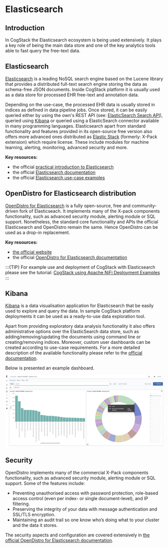 


# Elasticsearch

## Introduction

In CogStack the Elasticsearch ecosystem is being used extensively. It plays a key role of being the main data store and one of the key analytics tools able to fast query the free-text data.

## Elasticsearch

[Elasticsearch](https://www.elastic.co/guide/) is a leading NoSQL search engine based on the Lucene library that provides a distributed full-text search engine storing the data as schema-free JSON documents. Inside CogStack platform it is usually used as a data store for processed EHR free-text and annotation data.

Depending on the use-case, the processed EHR data is usually stored in indices as defined in data pipeline jobs. Once stored, it can be easily queried either by using the own's REST API (see: [ElasticSearch Search API](https://www.elastic.co/guide/en/elasticsearch/reference/current/search-search.html)), queried using [Kibana](https://cogstack.atlassian.net/wiki/pages/resumedraft.action?draftId=17006639#CogStackplatform-platform-kibana) or queried using a ElasticSearch connector available in many programming languages. Elasticsearch apart from standard functionality and features provided in its open-source free version also offers more advanced ones distributed as [Elastic Stack](https://www.elastic.co/products/stack) (formerly: X-Pack extension) which require license. These include modules for machine learning, alerting, monitoring, advanced security and more.

**Key resources:**

- the official [practical introduction to Elasticsearch](https://www.elastic.co/blog/a-practical-introduction-to-elasticsearch)
- the official [Elasticsearch documentation](https://www.elastic.co/guide/)
- the official [Elasticsearch use-case examples](https://github.com/elastic/examples)

## OpenDistro for Elasticsearch distribution

[OpenDistro for Elasticsearch](https://opendistro.github.io/for-elasticsearch/) is a fully open-source, free and community-driven fork of Elasticseach. It implements many of the X-pack components functionality, such as advanced security module, alerting module or SQL support. Nonetheless, the standard core functionality and APIs the official Elasticsearch and OpenDistro remain the same. Hence OpenDistro can be used as a drop-in replacement.

**Key resources:**

- [the official website](https://opendistro.github.io/for-elasticsearch/)
- the official [OpenDistro for Elasticsearch documentation](https://opendistro.github.io/for-elasticsearch-docs/)

:::{TIP}
For example use and deployment of CogStack with Elasticsearch please see the tutorial: [CogStack using Apache NiFi Deployment Examples](https://github.com/CogStack/CogStack-NiFi/tree/devel/deploy)
:::

## Kibana

[Kibana](https://www.elastic.co/products/kibana) is a data visualisation application for Elasticsearch that be easily used to explore and query the data. In sample CogStack platform deployments it can be used as a ready-to-use data exploration tool.

Apart from providing exploratory data analysis functionality it also offers administrative options over the ElasticSearch data store, such as adding/removing/updating the documents using command line or creating/removing indices. Moreover, custom user dashboards can be created according to use-case requirements. For a more detailed description of the available functionality please refer to the [official documentation](https://www.elastic.co/guide/en/kibana/current/introduction.html).

Below is presented an example dashboard.

![](./attachments/f7a03376-ae0e-4980-929a-e3897da5d186.jpg)

## Security

OpenDistro implements many of the commercial X-Pack components functionality, such as advanced security module, alerting module or SQL support. Some of the features include:

- Preventing unauthorised access with password protection, role-based access control (even per index- or single document-level), and IP filtering.
- Preserving the integrity of your data with message authentication and SSL/TLS encryption.
- Maintaining an audit trail so one know who’s doing what to your cluster and the data it stores.

The security aspects and configuration are covered extensively in [the official OpenDistro for Elasticsearch documentation](https://opendistro.github.io/for-elasticsearch-docs/).
